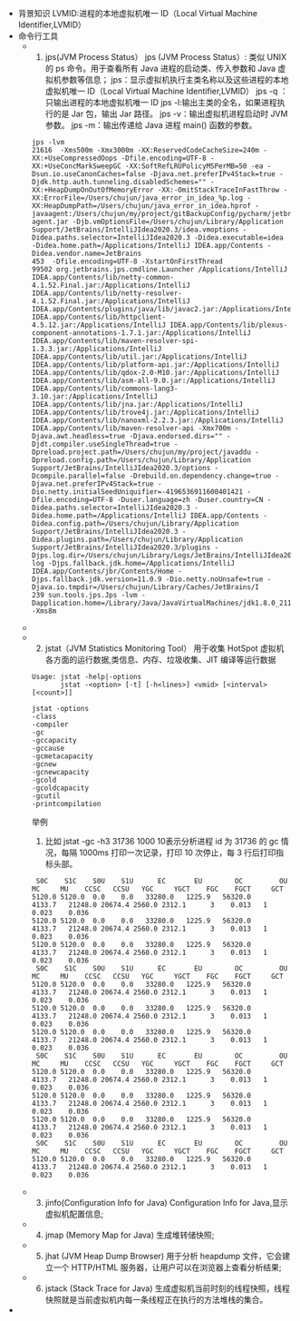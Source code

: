 - 背景知识
  LVMID:进程的本地虚拟机唯一 ID（Local Virtual Machine Identifier,LVMID）
- 命令行工具
	- 1. jps(JVM Process Status）
	  jps (JVM Process Status）: 类似 UNIX 的 ps 命令。用于查看所有 Java 进程的启动类、传入参数和 Java 虚拟机参数等信息；
	  jps：显示虚拟机执行主类名称以及这些进程的本地虚拟机唯一 ID（Local Virtual Machine Identifier,LVMID）
	  jps -q ：只输出进程的本地虚拟机唯一 ID
	  jps -l:输出主类的全名，如果进程执行的是 Jar 包，输出 Jar 路径。
	  jps -v：输出虚拟机进程启动时 JVM 参数。
	  jps -m：输出传递给 Java 进程 main() 函数的参数。
	  ```shell
	  jps -lvm
	  21616  -Xms500m -Xmx3000m -XX:ReservedCodeCacheSize=240m -XX:+UseCompressedOops -Dfile.encoding=UTF-8 -XX:+UseConcMarkSweepGC -XX:SoftRefLRUPolicyMSPerMB=50 -ea -Dsun.io.useCanonCaches=false -Djava.net.preferIPv4Stack=true -Djdk.http.auth.tunneling.disabledSchemes="" -XX:+HeapDumpOnOutOfMemoryError -XX:-OmitStackTraceInFastThrow -XX:ErrorFile=/Users/chujun/java_error_in_idea_%p.log -XX:HeapDumpPath=/Users/chujun/java_error_in_idea.hprof -javaagent:/Users/chujun/my/project/gitBackupConfig/pycharm/jetbrains-agent.jar -Djb.vmOptionsFile=/Users/chujun/Library/Application Support/JetBrains/IntelliJIdea2020.3/idea.vmoptions -Didea.paths.selector=IntelliJIdea2020.3 -Didea.executable=idea -Didea.home.path=/Applications/IntelliJ IDEA.app/Contents -Didea.vendor.name=JetBrains
	  453  -Dfile.encoding=UTF-8 -XstartOnFirstThread
	  99502 org.jetbrains.jps.cmdline.Launcher /Applications/IntelliJ IDEA.app/Contents/lib/netty-common-4.1.52.Final.jar:/Applications/IntelliJ IDEA.app/Contents/lib/netty-resolver-4.1.52.Final.jar:/Applications/IntelliJ IDEA.app/Contents/plugins/java/lib/javac2.jar:/Applications/IntelliJ IDEA.app/Contents/lib/httpclient-4.5.12.jar:/Applications/IntelliJ IDEA.app/Contents/lib/plexus-component-annotations-1.7.1.jar:/Applications/IntelliJ IDEA.app/Contents/lib/maven-resolver-spi-1.3.3.jar:/Applications/IntelliJ IDEA.app/Contents/lib/util.jar:/Applications/IntelliJ IDEA.app/Contents/lib/platform-api.jar:/Applications/IntelliJ IDEA.app/Contents/lib/qdox-2.0-M10.jar:/Applications/IntelliJ IDEA.app/Contents/lib/asm-all-9.0.jar:/Applications/IntelliJ IDEA.app/Contents/lib/commons-lang3-3.10.jar:/Applications/IntelliJ IDEA.app/Contents/lib/jna.jar:/Applications/IntelliJ IDEA.app/Contents/lib/trove4j.jar:/Applications/IntelliJ IDEA.app/Contents/lib/nanoxml-2.2.3.jar:/Applications/IntelliJ IDEA.app/Contents/lib/maven-resolver-api -Xmx700m -Djava.awt.headless=true -Djava.endorsed.dirs="" -Djdt.compiler.useSingleThread=true -Dpreload.project.path=/Users/chujun/my/project/javaddu -Dpreload.config.path=/Users/chujun/Library/Application Support/JetBrains/IntelliJIdea2020.3/options -Dcompile.parallel=false -Drebuild.on.dependency.change=true -Djava.net.preferIPv4Stack=true -Dio.netty.initialSeedUniquifier=-4196536911600401421 -Dfile.encoding=UTF-8 -Duser.language=zh -Duser.country=CN -Didea.paths.selector=IntelliJIdea2020.3 -Didea.home.path=/Applications/IntelliJ IDEA.app/Contents -Didea.config.path=/Users/chujun/Library/Application Support/JetBrains/IntelliJIdea2020.3 -Didea.plugins.path=/Users/chujun/Library/Application Support/JetBrains/IntelliJIdea2020.3/plugins -Djps.log.dir=/Users/chujun/Library/Logs/JetBrains/IntelliJIdea2020.3/build-log -Djps.fallback.jdk.home=/Applications/IntelliJ IDEA.app/Contents/jbr/Contents/Home -Djps.fallback.jdk.version=11.0.9 -Dio.netty.noUnsafe=true -Djava.io.tmpdir=/Users/chujun/Library/Caches/JetBrains/I
	  239 sun.tools.jps.Jps -lvm -Dapplication.home=/Library/Java/JavaVirtualMachines/jdk1.8.0_211.jdk/Contents/Home -Xms8m
	  ```
	-
	- 2. jstat（JVM Statistics Monitoring Tool）
	  用于收集 HotSpot 虚拟机各方面的运行数据,类信息、内存、垃圾收集、JIT 编译等运行数据
	  ```
	  Usage: jstat -help|-options
	         jstat -<option> [-t] [-h<lines>] <vmid> [<interval> [<count>]]
	  ```
	  
	  ```shell
	  jstat -options
	  -class
	  -compiler
	  -gc
	  -gccapacity
	  -gccause
	  -gcmetacapacity
	  -gcnew
	  -gcnewcapacity
	  -gcold
	  -gcoldcapacity
	  -gcutil
	  -printcompilation
	  ```
	  举例
	  1. 比如 jstat -gc -h3 31736 1000 10表示分析进程 id 为 31736 的 gc 情况，每隔 1000ms 打印一次记录，打印 10 次停止，每 3 行后打印指标头部。
	  ```shell
	   S0C    S1C    S0U    S1U      EC       EU        OC         OU       MC     MU    CCSC   CCSU   YGC     YGCT    FGC    FGCT     GCT
	  5120.0 5120.0  0.0    0.0   33280.0   1225.9   56320.0     4133.7   21248.0 20674.4 2560.0 2312.1      3    0.013   1      0.023    0.036
	  5120.0 5120.0  0.0    0.0   33280.0   1225.9   56320.0     4133.7   21248.0 20674.4 2560.0 2312.1      3    0.013   1      0.023    0.036
	  5120.0 5120.0  0.0    0.0   33280.0   1225.9   56320.0     4133.7   21248.0 20674.4 2560.0 2312.1      3    0.013   1      0.023    0.036
	   S0C    S1C    S0U    S1U      EC       EU        OC         OU       MC     MU    CCSC   CCSU   YGC     YGCT    FGC    FGCT     GCT
	  5120.0 5120.0  0.0    0.0   33280.0   1225.9   56320.0     4133.7   21248.0 20674.4 2560.0 2312.1      3    0.013   1      0.023    0.036
	  5120.0 5120.0  0.0    0.0   33280.0   1225.9   56320.0     4133.7   21248.0 20674.4 2560.0 2312.1      3    0.013   1      0.023    0.036
	  5120.0 5120.0  0.0    0.0   33280.0   1225.9   56320.0     4133.7   21248.0 20674.4 2560.0 2312.1      3    0.013   1      0.023    0.036
	   S0C    S1C    S0U    S1U      EC       EU        OC         OU       MC     MU    CCSC   CCSU   YGC     YGCT    FGC    FGCT     GCT
	  5120.0 5120.0  0.0    0.0   33280.0   1225.9   56320.0     4133.7   21248.0 20674.4 2560.0 2312.1      3    0.013   1      0.023    0.036
	  5120.0 5120.0  0.0    0.0   33280.0   1225.9   56320.0     4133.7   21248.0 20674.4 2560.0 2312.1      3    0.013   1      0.023    0.036
	  5120.0 5120.0  0.0    0.0   33280.0   1225.9   56320.0     4133.7   21248.0 20674.4 2560.0 2312.1      3    0.013   1      0.023    0.036
	   S0C    S1C    S0U    S1U      EC       EU        OC         OU       MC     MU    CCSC   CCSU   YGC     YGCT    FGC    FGCT     GCT
	  5120.0 5120.0  0.0    0.0   33280.0   1225.9   56320.0     4133.7   21248.0 20674.4 2560.0 2312.1      3    0.013   1      0.023    0.036
	  ```
	- 3. jinfo(Configuration Info for Java)
	  Configuration Info for Java,显示虚拟机配置信息;
	- 4. jmap (Memory Map for Java)
	  生成堆转储快照;
	- 5. jhat (JVM Heap Dump Browser) 
	  用于分析 heapdump 文件，它会建立一个 HTTP/HTML 服务器，让用户可以在浏览器上查看分析结果;
	- 6. jstack (Stack Trace for Java)
	  生成虚拟机当前时刻的线程快照，线程快照就是当前虚拟机内每一条线程正在执行的方法堆栈的集合。
-